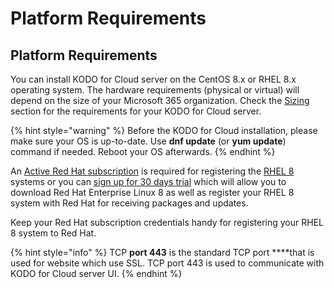 # Platform Requirements

## Platform Requirements

You can install KODO for Cloud server on the CentOS 8.x or RHEL 8.x operating system. The hardware requirements \(physical or virtual\) will depend on the size of your Microsoft 365 organization. Check the [Sizing ](sizing/)section for the requirements for your KODO for Cloud server.  

{% hint style="warning" %}
Before the KODO for Cloud installation, please make sure your OS is up-to-date. Use **dnf update** \(or **yum update**\) command if needed. Reboot your OS afterwards. 
{% endhint %}

An [Active Red Hat subscription](https://access.redhat.com/management/products) is required for registering the [RHEL 8](https://www.itzgeek.com/tag/rhel-8) systems or you can [sign up for 30 days trial](https://www.redhat.com/en/technologies/linux-platforms/enterprise-linux) which will allow you to download Red Hat Enterprise Linux 8 as well as register your RHEL 8 system with Red Hat for receiving packages and updates.

Keep your Red Hat subscription credentials handy for registering your RHEL 8 system to Red Hat.

{% hint style="info" %}
 TCP **port 443** is the standard TCP port ****that is used for website which use SSL. TCP port 443 is used to communicate with KODO for Cloud server UI.
{% endhint %}







